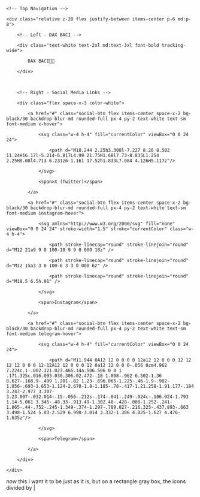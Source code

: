
    <!-- Top Navigation -->

    <div class="relative z-20 flex justify-between items-center p-6 md:p-8">

        <!-- Left - DAX BACI -->

        <div class="text-white text-2xl md:text-3xl font-bold tracking-wide">

            DAX BACI🧑‍🍳

        </div>



        <!-- Right - Social Media Links -->

        <div class="flex space-x-3 color-white">

            <a href="#" class="social-btn flex items-center space-x-2 bg-black/30 backdrop-blur-md rounded-full px-4 py-2 text-white text-sm font-medium x-hover">

                <svg class="w-4 h-4" fill="currentColor" viewBox="0 0 24 24">

                    <path d="M18.244 2.25h3.308l-7.227 8.26 8.502 11.24H16.17l-5.214-6.817L4.99 21.75H1.68l7.73-8.835L1.254 2.25H8.08l4.713 6.231zm-1.161 17.52h1.833L7.084 4.126H5.117z"/>

                </svg>

                <span>X (Twitter)</span>

            </a>

            <a href="#" class="social-btn flex items-center space-x-2 bg-black/30 backdrop-blur-md rounded-full px-4 py-2 text-white text-sm font-medium instagram-hover">

                <svg xmlns="http://www.w3.org/2000/svg" fill="none" viewBox="0 0 24 24" stroke-width="1.5" stroke="currentColor" class="w-4 h-4">

                    <path stroke-linecap="round" stroke-linejoin="round" d="M12 21a9 9 0 100-18 9 9 0 000 18z" />

                    <path stroke-linecap="round" stroke-linejoin="round" d="M12 15a3 3 0 100-6 3 3 0 000 6z" />

                    <path stroke-linecap="round" stroke-linejoin="round" d="M18.5 6.5h.01" />

                </svg>

                <span>Instagram</span>

            </a>

            <a href="#" class="social-btn flex items-center space-x-2 bg-black/30 backdrop-blur-md rounded-full px-4 py-2 text-white text-sm font-medium telegram-hover">

                <svg class="w-4 h-4" fill="currentColor" viewBox="0 0 24 24">

                    <path d="M11.944 0A12 12 0 0 0 0 12a12 12 0 0 0 12 12 12 12 0 0 0 12-12A12 12 0 0 0 12 0a12 12 0 0 0-.056 0zm4.962 7.224c.1-.002.321.023.465.14a.506.506 0 0 1 .171.325c.016.093.036.306.02.472-.18 1.898-.962 6.502-1.36 8.627-.168.9-.499 1.201-.82 1.23-.696.065-1.225-.46-1.9-.902-1.056-.693-1.653-1.124-2.678-1.8-1.185-.78-.417-1.21.258-1.91.177-.184 3.247-2.977 3.307-3.23.007-.032.014-.15-.056-.212s-.174-.041-.249-.024c-.106.024-1.793 1.14-5.061 3.345-.48.33-.913.49-1.302.48-.428-.008-1.252-.241-1.865-.44-.752-.245-1.349-.374-1.297-.789.027-.216.325-.437.893-.663 3.498-1.524 5.83-2.529 6.998-3.014 3.332-1.386 4.025-1.627 4.476-1.635z"/>

                </svg>

                <span>Telegram</span>

            </a>

        </div>

    </div>



now this i want it to be just as it is, but on a rectangle gray box, the icons divided by |